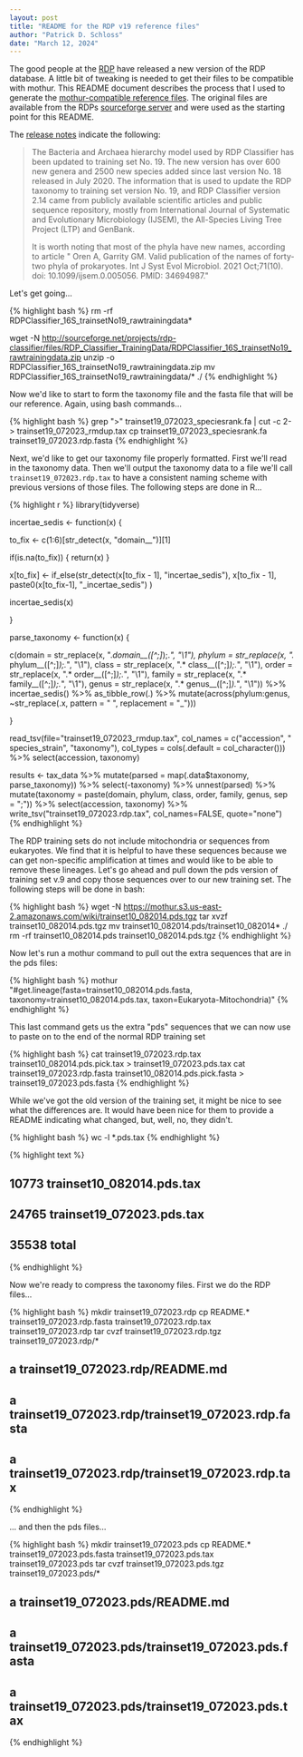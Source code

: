 ```yaml
---
layout: post
title: "README for the RDP v19 reference files"
author: "Patrick D. Schloss"
date: "March 12, 2024"
---
```


The good people at the [RDP](http://rdp.cme.msu.edu) have released a new version of the RDP database. A little bit of tweaking is needed to get their files to be compatible with mothur. This README document describes the process that I used to generate the [mothur-compatible reference files](http://mothur.org/wiki/RDP_reference_files). The original files are available from the RDPs [sourceforge server](http://sourceforge.net/projects/rdp-classifier/files/RDP_Classifier_TrainingData/) and were used as the starting point for this README.

The [release notes](http://rdp.cme.msu.edu/misc/rel10info.jsp#release11_history) indicate the following:

> The Bacteria and Archaea hierarchy model used by RDP Classifier has been updated to training set No. 19. The new version has over 600 new genera and 2500 new species added since last version No. 18 released in July 2020. The information that is used to update the RDP taxonomy to training set version No. 19, and RDP Classifier version 2.14 came from publicly available scientific articles and public sequence repository, mostly from International Journal of Systematic and Evolutionary Microbiology (IJSEM), the All-Species Living Tree Project (LTP) and GenBank.
> 
> It is worth noting that most of the phyla have new names, according to article "
Oren A, Garrity GM. Valid publication of the names of forty-two phyla of prokaryotes. Int J Syst Evol Microbiol. 2021 Oct;71(10). doi: 10.1099/ijsem.0.005056. PMID: 34694987."

Let's get going...

{% highlight bash %}
rm -rf RDPClassifier_16S_trainsetNo19_rawtrainingdata*

wget -N http://sourceforge.net/projects/rdp-classifier/files/RDP_Classifier_TrainingData/RDPClassifier_16S_trainsetNo19_rawtrainingdata.zip
unzip -o RDPClassifier_16S_trainsetNo19_rawtrainingdata.zip
mv RDPClassifier_16S_trainsetNo19_rawtrainingdata/* ./
{% endhighlight %}

Now we'd like to start to form the taxonomy file and the fasta file that will be our reference. Again, using bash commands...

{% highlight bash %}
grep ">" trainset19_072023_speciesrank.fa | cut -c 2- > trainset19_072023_rmdup.tax
cp trainset19_072023_speciesrank.fa trainset19_072023.rdp.fasta
{% endhighlight %}


Next, we'd like to get our taxonomy file properly formatted. First we'll read in the taxonomy data. Then we'll output the taxonomy data to a file we'll call `trainset19_072023.rdp.tax` to have a consistent naming scheme with previous versions of those files. The following steps are done in R...

{% highlight r %}
library(tidyverse)

incertae_sedis <- function(x) {

  to_fix <- c(1:6)[str_detect(x, "domain__")][1]

  if(is.na(to_fix)) { return(x) }

  x[to_fix] <- if_else(str_detect(x[to_fix - 1], "incertae_sedis"),
                      x[to_fix - 1],
                      paste0(x[to_fix-1], "_incertae_sedis")
              )

  incertae_sedis(x)

}

parse_taxonomy <- function(x) {

  c(domain = str_replace(x, ".*domain__([^;]*);.*", "\\1"),
    phylum = str_replace(x, ".* phylum__([^;]*);.*", "\\1"),
    class = str_replace(x, ".* class__([^;]*);.*", "\\1"),
    order = str_replace(x, ".* order__([^;]*);.*", "\\1"),
    family = str_replace(x, ".* family__([^;]*);.*", "\\1"),
    genus = str_replace(x, ".* genus__([^;]*).*", "\\1")) %>%
                incertae_sedis() %>%
                as_tibble_row(.) %>%
                mutate(across(phylum:genus,
                              ~str_replace(.x,
                                          pattern = " ",
                                          replacement = "_")))

}

read_tsv(file="trainset19_072023_rmdup.tax",
                    col_names = c("accession", " species_strain", "taxonomy"),
                    col_types = cols(.default = col_character())) %>%
            select(accession, taxonomy)

results <- tax_data %>%
  mutate(parsed = map(.data$taxonomy, parse_taxonomy)) %>%
  select(-taxonomy) %>%
  unnest(parsed) %>%
  mutate(taxonomy = paste(domain, phylum, class,
                          order, family, genus, sep = ";")) %>%
  select(accession, taxonomy) %>%
  write_tsv("trainset19_072023.rdp.tax", col_names=FALSE, quote="none")
{% endhighlight %}

The RDP training sets do not include mitochondria or sequences from eukaryotes. We find that it is helpful to have these sequences because we can get non-specific amplification at times and would like to be able to remove these lineages. Let's go ahead and pull down the pds version of training set v.9 and copy those sequences over to our new training set. The following steps will be done in bash:

{% highlight bash %}
wget -N https://mothur.s3.us-east-2.amazonaws.com/wiki/trainset10_082014.pds.tgz
tar xvzf trainset10_082014.pds.tgz
mv trainset10_082014.pds/trainset10_082014* ./
rm -rf trainset10_082014.pds trainset10_082014.pds.tgz
{% endhighlight %}

Now let's run a mothur command to pull out the extra sequences that are in the pds files:


{% highlight bash %}
mothur "#get.lineage(fasta=trainset10_082014.pds.fasta, taxonomy=trainset10_082014.pds.tax, taxon=Eukaryota-Mitochondria)"
{% endhighlight %}

This last command gets us the extra "pds" sequences that we can now use to paste on to the end of the normal RDP training set


{% highlight bash %}
cat trainset19_072023.rdp.tax trainset10_082014.pds.pick.tax > trainset19_072023.pds.tax
cat trainset19_072023.rdp.fasta trainset10_082014.pds.pick.fasta > trainset19_072023.pds.fasta
{% endhighlight %}

While we've got the old version of the training set, it might be nice to see what the differences are. It would have been nice for them to provide a README indicating what changed, but, well, no, they didn't.


{% highlight bash %}
wc -l *.pds.tax
{% endhighlight %}




{% highlight text %}
##   10773 trainset10_082014.pds.tax
##   24765 trainset19_072023.pds.tax
##   35538 total
{% endhighlight %}

Now we're ready to compress the taxonomy files. First we do the RDP files...


{% highlight bash %}
mkdir trainset19_072023.rdp
cp README.* trainset19_072023.rdp.fasta trainset19_072023.rdp.tax trainset19_072023.rdp
tar cvzf trainset19_072023.rdp.tgz  trainset19_072023.rdp/*

##   a trainset19_072023.rdp/README.md
##   a trainset19_072023.rdp/trainset19_072023.rdp.fasta
##   a trainset19_072023.rdp/trainset19_072023.rdp.tax
{% endhighlight %}

... and then the pds files...


{% highlight bash %}
mkdir trainset19_072023.pds
cp README.* trainset19_072023.pds.fasta trainset19_072023.pds.tax trainset19_072023.pds
tar cvzf trainset19_072023.pds.tgz  trainset19_072023.pds/*

##   a trainset19_072023.pds/README.md
##   a trainset19_072023.pds/trainset19_072023.pds.fasta
##   a trainset19_072023.pds/trainset19_072023.pds.tax
{% endhighlight %}
